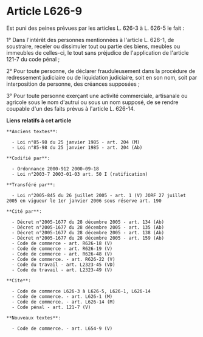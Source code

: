 # Article L626-9

Est puni des peines prévues par les articles L. 626-3 à L. 626-5 le fait :

1° Dans l'intérêt des personnes mentionnées à l'article L. 626-1, de soustraire, receler ou dissimuler tout ou partie des
biens, meubles ou immeubles de celles-ci, le tout sans préjudice de l'application de l'article 121-7 du code pénal ;

2° Pour toute personne, de déclarer frauduleusement dans la procédure de redressement judiciaire ou de liquidation
judiciaire, soit en son nom, soit par interposition de personne, des créances supposées ;

3° Pour toute personne exerçant une activité commerciale, artisanale ou agricole sous le nom d'autrui ou sous un nom supposé,
de se rendre coupable d'un des faits prévus à l'article L. 626-14.

**Liens relatifs à cet article**

	**Anciens textes**:

	  - Loi n°85-98 du 25 janvier 1985 - art. 204 (M)
	  - Loi n°85-98 du 25 janvier 1985 - art. 204 (Ab)

	**Codifié par**:

	  - Ordonnance 2000-912 2000-09-18
	  - Loi n°2003-7 2003-01-03 art. 50 I (ratification)

	**Transféré par**:

	  - Loi n°2005-845 du 26 juillet 2005 - art. 1 (V) JORF 27 juillet 2005 en vigueur le 1er janvier 2006 sous réserve art. 190

	**Cité par**:

	  - Décret n°2005-1677 du 28 décembre 2005 - art. 134 (Ab)
	  - Décret n°2005-1677 du 28 décembre 2005 - art. 135 (Ab)
	  - Décret n°2005-1677 du 28 décembre 2005 - art. 138 (Ab)
	  - Décret n°2005-1677 du 28 décembre 2005 - art. 159 (Ab)
	  - Code de commerce - art. R626-18 (V)
	  - Code de commerce - art. R626-19 (V)
	  - Code de commerce - art. R626-48 (V)
	  - Code de commerce. - art. R626-22 (V)
	  - Code du travail - art. L2323-45 (VD)
	  - Code du travail - art. L2323-49 (V)

	**Cite**:

	  - Code de commerce L626-3 à L626-5, L626-1, L626-14
	  - Code de commerce. - art. L626-1 (M)
	  - Code de commerce. - art. L626-14 (M)
	  - Code pénal - art. 121-7 (V)

	**Nouveaux textes**:

	  - Code de commerce. - art. L654-9 (V)
